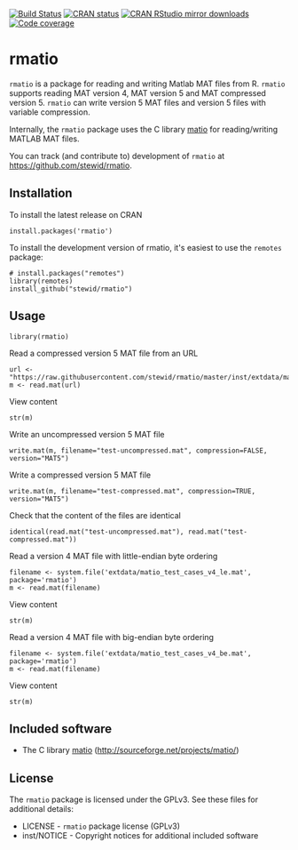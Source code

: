 [![Build Status](https://github.com/stewid/rmatio/actions/workflows/R-CI.yaml/badge.svg)](https://github.com/stewid/rmatio/actions/workflows/R-CI.yaml)
[![CRAN status](http://www.r-pkg.org/badges/version/rmatio)](http://cran.r-project.org/web/packages/rmatio/index.html)
[![CRAN RStudio mirror downloads](http://cranlogs.r-pkg.org/badges/last-month/rmatio)](http://cran.r-project.org/web/packages/rmatio/index.html)
[![Code coverage](https://codecov.io/gh/stewid/rmatio/branch/configure/graph/badge.svg)](https://app.codecov.io/gh/stewid/rmatio)

rmatio
======

`rmatio` is a package for reading and writing Matlab MAT files from
R. `rmatio` supports reading MAT version 4, MAT version 5 and MAT
compressed version 5. `rmatio` can write version 5 MAT files and
version 5 files with variable compression.

Internally, the `rmatio` package uses the C library
[matio](http://sourceforge.net/projects/matio/) for reading/writing
MATLAB MAT files.

You can track (and contribute to) development of `rmatio`
at https://github.com/stewid/rmatio.

Installation
------------

To install the latest release on CRAN

```
install.packages('rmatio')
```

To install the development version of rmatio, it's easiest to use the
`remotes` package:

```
# install.packages("remotes")
library(remotes)
install_github("stewid/rmatio")
```

Usage
-----

```
library(rmatio)
```

Read a compressed version 5 MAT file from an URL

```
url <- "https://raw.githubusercontent.com/stewid/rmatio/master/inst/extdata/matio_test_cases_compressed_le.mat"
m <- read.mat(url)
```

View content

```
str(m)
```

Write an uncompressed version 5 MAT file

```
write.mat(m, filename="test-uncompressed.mat", compression=FALSE, version="MAT5")
```

Write a compressed version 5 MAT file

```
write.mat(m, filename="test-compressed.mat", compression=TRUE, version="MAT5")
```

Check that the content of the files are identical

```
identical(read.mat("test-uncompressed.mat"), read.mat("test-compressed.mat"))
```

Read a version 4 MAT file with little-endian byte ordering

```
filename <- system.file('extdata/matio_test_cases_v4_le.mat', package='rmatio')
m <- read.mat(filename)
```

View content

```
str(m)
```

Read a version 4 MAT file with big-endian byte ordering

```
filename <- system.file('extdata/matio_test_cases_v4_be.mat', package='rmatio')
m <- read.mat(filename)
```

View content

```
str(m)
```

Included software
-----------------

- The C library [matio](http://sourceforge.net/projects/matio/) (http://sourceforge.net/projects/matio/)

License
-------

The `rmatio` package is licensed under the GPLv3. See these files for
additional details:

- LICENSE     - `rmatio` package license (GPLv3)
- inst/NOTICE - Copyright notices for additional included software

